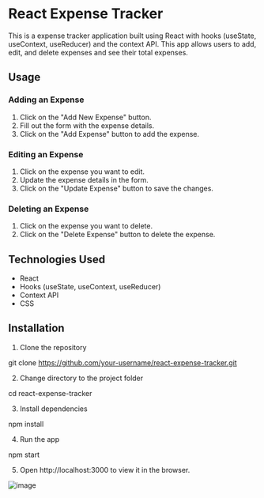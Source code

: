 # React Expense Tracker

This is a expense tracker application built using React with hooks (useState, useContext, useReducer) and the context API. This app allows users to add, edit, and delete expenses and see their total expenses.

## Usage

### Adding an Expense

1. Click on the "Add New Expense" button.
2. Fill out the form with the expense details.
3. Click on the "Add Expense" button to add the expense.

### Editing an Expense

1. Click on the expense you want to edit.
2. Update the expense details in the form.
3. Click on the "Update Expense" button to save the changes.

### Deleting an Expense

1. Click on the expense you want to delete.
2. Click on the "Delete Expense" button to delete the expense.

## Technologies Used

- React
- Hooks (useState, useContext, useReducer)
- Context API
- CSS

## Installation

1. Clone the repository

git clone https://github.com/your-username/react-expense-tracker.git

2. Change directory to the project folder

cd react-expense-tracker

3. Install dependencies

npm install

4. Run the app

npm start

5. Open http://localhost:3000 to view it in the browser.



![image](https://user-images.githubusercontent.com/107623602/198906981-20773cf8-65dd-4c8b-8730-b4edaa09ecbd.png)
